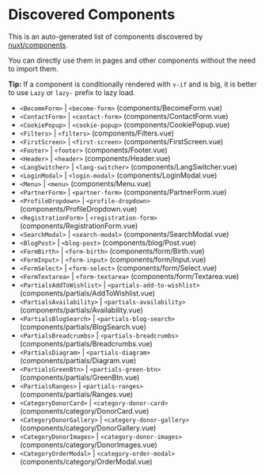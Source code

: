 # Discovered Components

This is an auto-generated list of components discovered by [nuxt/components](https://github.com/nuxt/components).

You can directly use them in pages and other components without the need to import them.

**Tip:** If a component is conditionally rendered with `v-if` and is big, it is better to use `Lazy` or `lazy-` prefix to lazy load.

- `<BecomeForm>` | `<become-form>` (components/BecomeForm.vue)
- `<ContactForm>` | `<contact-form>` (components/ContactForm.vue)
- `<CookiePopup>` | `<cookie-popup>` (components/CookiePopup.vue)
- `<Filters>` | `<filters>` (components/Filters.vue)
- `<FirstScreen>` | `<first-screen>` (components/FirstScreen.vue)
- `<Footer>` | `<footer>` (components/Footer.vue)
- `<Header>` | `<header>` (components/Header.vue)
- `<LangSwitcher>` | `<lang-switcher>` (components/LangSwitcher.vue)
- `<LoginModal>` | `<login-modal>` (components/LoginModal.vue)
- `<Menu>` | `<menu>` (components/Menu.vue)
- `<PartnerForm>` | `<partner-form>` (components/PartnerForm.vue)
- `<ProfileDropdown>` | `<profile-dropdown>` (components/ProfileDropdown.vue)
- `<RegistrationForm>` | `<registration-form>` (components/RegistrationForm.vue)
- `<SearchModal>` | `<search-modal>` (components/SearchModal.vue)
- `<BlogPost>` | `<blog-post>` (components/blog/Post.vue)
- `<FormBirth>` | `<form-birth>` (components/form/Birth.vue)
- `<FormInput>` | `<form-input>` (components/form/Input.vue)
- `<FormSelect>` | `<form-select>` (components/form/Select.vue)
- `<FormTextarea>` | `<form-textarea>` (components/form/Textarea.vue)
- `<PartialsAddToWishlist>` | `<partials-add-to-wishlist>` (components/partials/AddToWishlist.vue)
- `<PartialsAvailability>` | `<partials-availability>` (components/partials/Availability.vue)
- `<PartialsBlogSearch>` | `<partials-blog-search>` (components/partials/BlogSearch.vue)
- `<PartialsBreadcrumbs>` | `<partials-breadcrumbs>` (components/partials/Breadcrumbs.vue)
- `<PartialsDiagram>` | `<partials-diagram>` (components/partials/Diagram.vue)
- `<PartialsGreenBtn>` | `<partials-green-btn>` (components/partials/GreenBtn.vue)
- `<PartialsRanges>` | `<partials-ranges>` (components/partials/Ranges.vue)
- `<CategoryDonorCard>` | `<category-donor-card>` (components/category/DonorCard.vue)
- `<CategoryDonorGallery>` | `<category-donor-gallery>` (components/category/DonorGallery.vue)
- `<CategoryDonorImages>` | `<category-donor-images>` (components/category/DonorImages.vue)
- `<CategoryOrderModal>` | `<category-order-modal>` (components/category/OrderModal.vue)
